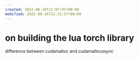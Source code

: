 ```yaml
---
created: 2022-08-26T22:07:07+08:00
modified: 2022-08-26T22:32:57+08:00
---
```


# on building the lua torch library

difference between cudamalloc and cudamallocasync
